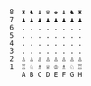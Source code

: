 ```
8  ♜ ♞ ♝ ♛ ♚ ♝ ♞ ♜  
7  ♟ ♟ ♟ ♟ ♟ ♟ ♟ ♟  
6  . . . . . . . .  
5  . . . . . . . .  
4  . . . . . . . .  
3  . . . . . . . .  
2  ♙ ♙ ♙ ♙ ♙ ♙ ♙ ♙  
1  ♖ ♘ ♗ ♕ ♔ ♗ ♘ ♖  
   A B C D E F G H 
```
                                           